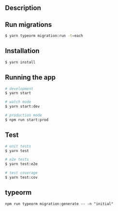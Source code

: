 ## Description

## Run migrations

```bash
$ yarn typeorm migration:run -t=each
```

## Installation

```bash
$ yarn install
```

## Running the app

```bash
# development
$ yarn start

# watch mode
$ yarn start:dev

# production mode
$ npm run start:prod
```

## Test

```bash
# unit tests
$ yarn test

# e2e tests
$ yarn test:e2e

# test coverage
$ yarn test:cov
```

## typeorm

    npm run typeorm migration:generate -- -n "initial"